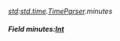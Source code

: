 _[std](../../modules/std/std-module.md):[std.time](../../modules/std/std-time.md).[TimeParser](../../modules/std/std-time-timeparser.md).minutes_
##### Field minutes:[Int](../../modules/wonkey/wonkey-types-int.md)
